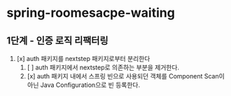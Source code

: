 # spring-roomesacpe-waiting

## 1단계 - 인증 로직 리팩터링

1. [x] auth 패키지를 nextstep 패키지로부터 분리한다
   1. [ ] auth 패키지에서 nextstep로 의존하는 부분을 제거한다.
   2. [x] auth 패키지 내에서 스프링 빈으로 사용되던 객체를 Component Scan이 아닌 Java Configuration으로 빈 등록한다.

